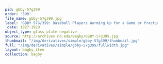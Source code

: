 ```yaml
---
pid: gbby-57g399
order: '399'
file_name: gbby-57g399.jpg
label: 'GBBY 57G/399: Baseball Players Warming Up for a Game or Practice - c1927-1929'
_date: 1927-1929
object_type: glass plate negative
source: http://archives.nd.edu/Bagby/GBBY-57g399.jpg
thumbnail: "/img/derivatives/simple/gbby-57g399/thumbnail.jpg"
full: "/img/derivatives/simple/gbby-57g399/fullwidth.jpg"
layout: bagby_item
collection: bagby
---
```


